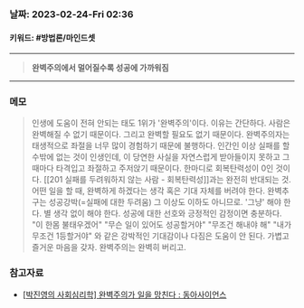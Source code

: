 ### 날짜:   2023-02-24-Fri 02:36
#### 키워드: #방법론/마인드셋 
-----
>**완벽주의에서 멀어질수록 성공에 가까워짐**
----
### 메모

>인생에 도움이 전혀 안되는 태도 1위가 '완벽주의'이다. 이유는 간단하다. 사람은 완벽해질 수 없기 때문이다. 그리고 완벽할 필요도 없기 때문이다.
>완벽주의자는 태생적으로 좌절을 너무 많이 경험하기 때문에 불행하다. 인간인 이상 실패를 할 수밖에 없는 것이 인생인데, 이 당연한 사실을 자연스럽게 받아들이지 못하고 그 때마다 타격입고 좌절하고 주저앉기 때문이다. 한마디로 회복탄력성이 0인 것이다. [[201 실패를 두려워하지 않는 사람 - 회복탄력성]]과는 완전히 반대되는 것.
>어떤 일을 할 때, 완벽하게 하겠다는 생각 혹은 기대 자체를 버려야 한다. 완벽추구는 성공강박(=실패에 대한 두려움) 그 이상도 이하도 아니므로. '그냥' 해야 한다. 별 생각 없이 해야 한다. 성공에 대한 선호와 긍정적인 감정이면 충분하다. "이 한몸 불태우겠어" "무슨 일이 있어도 성공할거야" "무조건 해내야 해" "내가 무조건 1등할거야" 와 같은 강박적인 기대감이나 다짐은 도움이 안 된다. 가볍고 즐거운 마음을 갖자. 완벽주의는 완벽히 버리고.

### 참고자료
- [[박진영의 사회심리학] 완벽주의가 일을 망친다 : 동아사이언스](https://www.dongascience.com/news.php?idx=26711)